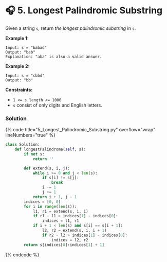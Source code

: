 # 🎧 5. Longest Palindromic Substring

Given a string `s`, return _the longest palindromic substring_ in `s`.

&#x20;

**Example 1:**

```
Input: s = "babad"
Output: "bab"
Explanation: "aba" is also a valid answer.
```

**Example 2:**

```
Input: s = "cbbd"
Output: "bb"
```

&#x20;

**Constraints:**

* `1 <= s.length <= 1000`
* `s` consist of only digits and English letters.

### Solution

{% code title="5_Longest_Palindromic_Substring.py" overflow="wrap" lineNumbers="true" %}
```python
class Solution:
    def longestPalindrome(self, s):
        if not s:
            return ''

        def extend(s, i, j):
            while i >= 0 and j < len(s):
                if s[i] != s[j]:
                    break
                i -= 1
                j += 1
            return i + 1, j - 1
        indices = [0, 0]
        for i in range(len(s)):
            l1, r1 = extend(s, i, i)
            if r1 - l1 > indices[1] - indices[0]:
                indices = l1, r1
            if i + 1 < len(s) and s[i] == s[i + 1]:
                l2, r2 = extend(s, i, i + 1)
                if r2 - l2 > indices[1] - indices[0]:
                    indices = l2, r2
        return s[indices[0]:indices[1] + 1]
```
{% endcode %}
